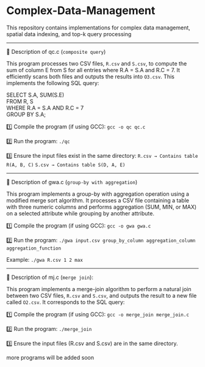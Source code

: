 # Complex-Data-Management
This repository contains implementations for complex data management, spatial data indexing, and top-k query processing

-----------------------------------------------------------------------------------------------------------------------------------------------

📌 Description of qc.c (`composite query`)

This program processes two CSV files, `R.csv` and `S.csv`, to compute the sum of column E from S for all entries where R.A = S.A and R.C = 7. 
It efficiently scans both files and outputs the results into `O3.csv`. This implements the following SQL query:

SELECT S.A, SUM(S.E)  
FROM R, S  
WHERE R.A = S.A AND R.C = 7  
GROUP BY S.A;


1️⃣ Compile the program (if using GCC):
`gcc -o qc qc.c`

2️⃣ Run the program:
`./qc`

3️⃣ Ensure the input files exist in the same directory:
`R.csv → Contains table R(A, B, C)`
`S.csv → Contains table S(D, A, E)`

-----------------------------------------------------------------------------------------------------------------------------------------------

📌 Description of gwa.c (`group-by with aggregation`)

This program implements a group-by with aggregation operation using a modified merge sort algorithm. 
It processes a CSV file containing a table with three numeric columns and performs aggregation (SUM, MIN, or MAX) on a selected attribute while grouping by another attribute.

1️⃣ Compile the program (if using GCC):
`gcc -o gwa gwa.c`

2️⃣ Run the program:
`./gwa input.csv group_by_column aggregation_column aggregation_function`

Example:
`./gwa R.csv 1 2 max`

-----------------------------------------------------------------------------------------------------------------------------------------------

📌 Description of mj.c (`merge join`):

This program implements a merge-join algorithm to perform a natural join between two CSV files,
`R.csv` and `S.csv`, and outputs the result to a new file called `O2.csv`. It corresponds to the SQL query:

1️⃣ Compile the program (if using GCC):
`gcc -o merge_join merge_join.c`

2️⃣ Run the program:
`./merge_join`

3️⃣ Ensure the input files (R.csv and S.csv) are in the same directory.


more programs will be added soon












